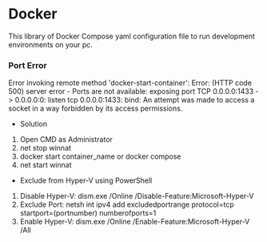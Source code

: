 # Docker
This library of Docker Compose yaml configuration file to run development environments on your pc.


### Port Error
Error invoking remote method 'docker-start-container': Error: (HTTP code 500) server error - Ports are not available: exposing port TCP 0.0.0.0:1433 -> 0.0.0.0:0: listen tcp 0.0.0.0:1433: bind: An attempt was made to access a socket in a way forbidden by its access permissions.

* Solution
1. Open CMD as Administrator
2. net stop winnat
3. docker start container_name or docker compose
4. net start winnat

* Exclude from Hyper-V using PowerShell
1. Disable Hyper-V: dism.exe /Online /Disable-Feature:Microsoft-Hyper-V
2. Exclude Port: netsh int ipv4 add excludedportrange protocol=tcp startport=(portnumber) numberofports=1
3. Enable Hyper-V: dism.exe /Online /Enable-Feature:Microsoft-Hyper-V /All